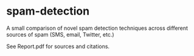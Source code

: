 # spam-detection
A small comparison of novel spam detection techniques across different sources of spam (SMS, email, Twitter, etc.)

See Report.pdf for sources and citations.


